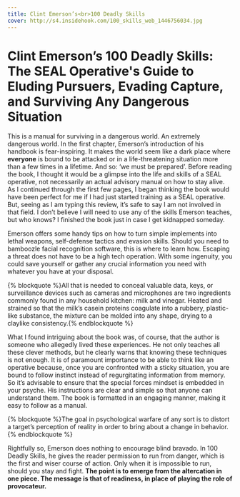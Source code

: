 ```yaml
---
title: Clint Emerson’s<br>100 Deadly Skills
cover: http://s4.insidehook.com/100_skills_web_1446756034.jpg
---
```


Clint Emerson’s 100 Deadly Skills:<br>The SEAL Operative's Guide to Eluding Pursuers, Evading Capture, and Surviving Any Dangerous Situation
======================================================================================================

This is a manual for surviving in a dangerous world. An extremely dangerous world. In the first chapter, Emerson’s introduction of his handbook is fear-inspiring. It makes the world seem like a dark place where **everyone** is bound to be attacked or in a life-threatening situation more than a few times in a lifetime. And so: ‘we must be prepared’. Before reading the book, I thought it would be a glimpse into the life and skills of a SEAL operative, not necessarily an actual advisory manual on how to stay alive. As I continued through the first few pages, I began thinking the book would have been perfect for me if I had just started training as a SEAL operative. But, seeing as I am typing this review, it’s safe to say I am not involved in that field. I don’t believe I will need to use any of the skills Emerson teaches, but who knows? I finished the book just in case I get kidnapped someday. 

Emerson offers some handy tips on how to turn simple implements into lethal weapons, self-defense tactics and evasion skills. Should you need to bamboozle facial recognition software, this is where to learn how. Escaping a threat does not have to be a high tech operation. With some ingenuity, you could save yourself or gather any crucial information you need with whatever you have at your disposal. 

{% blockquote %}All that is needed to conceal valuable data, keys, or surveillance devices such as cameras and microphones are two ingredients commonly found in any household kitchen: milk and vinegar. Heated and strained so that the milk’s casein proteins coagulate into a rubbery, plastic-like substance, the mixture can be molded into any shape, drying to a claylike consistency.{% endblockquote %}

What I found intriguing about the book was, of course, that the author is someone who allegedly lived these experiences. He not only teaches all these clever methods, but he clearly warns that knowing these techniques is not enough. It is of paramount importance to be able to think like an operative because, once you are confronted with a sticky situation, you are bound to follow instinct instead of regurgitating information from memory. So it’s advisable to ensure that the special forces mindset is embedded in your psyche. His instructions are clear and simple so that anyone can understand them. The book is formatted in an engaging manner, making it easy to follow as a manual.

{% blockquote %}The goal in psychological warfare of any sort is to distort a target’s perception of reality in order to bring about a change in behavior.{% endblockquote %}

Rightfully so, Emerson does nothing to encourage blind bravado. In 100 Deadly Skills, he gives the reader permission to run from danger, which is the first and wiser course of action. Only when it is impossible to run, should you stay and fight. **The point is to emerge from the altercation in one piece. The message is that of readiness, in place of playing the role of provocateur.**
